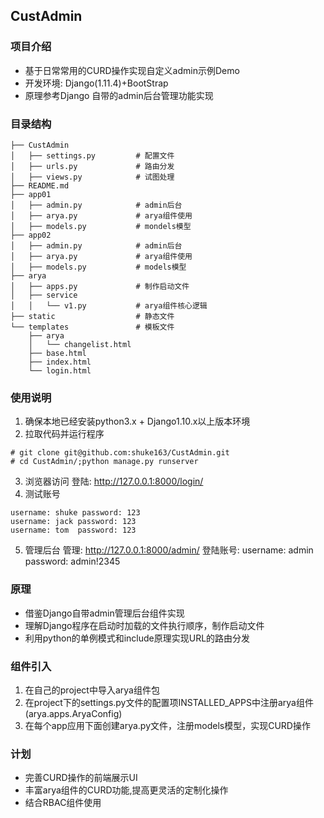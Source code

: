 ## CustAdmin

### 项目介绍
* 基于日常常用的CURD操作实现自定义admin示例Demo
* 开发环境: Django(1.11.4)+BootStrap
* 原理参考Django 自带的admin后台管理功能实现

### 目录结构
```
├── CustAdmin
│   ├── settings.py         # 配置文件
│   ├── urls.py             # 路由分发
│   ├── views.py            # 试图处理
├── README.md
├── app01
│   ├── admin.py            # admin后台
│   ├── arya.py             # arya组件使用
│   ├── models.py           # mondels模型
├── app02
│   ├── admin.py            # admin后台
│   ├── arya.py             # arya组件使用
│   ├── models.py           # models模型
├── arya
│   ├── apps.py             # 制作启动文件
│   ├── service     
│   │   └── v1.py           # arya组件核心逻辑
├── static                  # 静态文件
└── templates               # 模板文件
    ├── arya
    │   └── changelist.html
    ├── base.html
    ├── index.html
    └── login.html
```

### 使用说明
1. 确保本地已经安装python3.x + Django1.10.x以上版本环境
2. 拉取代码并运行程序
```
# git clone git@github.com:shuke163/CustAdmin.git
# cd CustAdmin/;python manage.py runserver
```
3. 浏览器访问
登陆: http://127.0.0.1:8000/login/
4. 测试账号
```
username: shuke password: 123
username: jack password: 123
username: tom  password: 123
```
5. 管理后台
管理: http://127.0.0.1:8000/admin/
登陆账号: username: admin password: admin!2345

### 原理
* 借鉴Django自带admin管理后台组件实现
* 理解Django程序在启动时加载的文件执行顺序，制作启动文件
* 利用python的单例模式和include原理实现URL的路由分发

### 组件引入
1. 在自己的project中导入arya组件包
2. 在project下的settings.py文件的配置项INSTALLED_APPS中注册arya组件(arya.apps.AryaConfig)
3. 在每个app应用下面创建arya.py文件，注册models模型，实现CURD操作

### 计划
* 完善CURD操作的前端展示UI
* 丰富arya组件的CURD功能,提高更灵活的定制化操作
* 结合RBAC组件使用